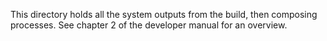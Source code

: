This directory holds all the system outputs from the build, then composing processes.
See chapter 2 of the developer manual for an overview.
